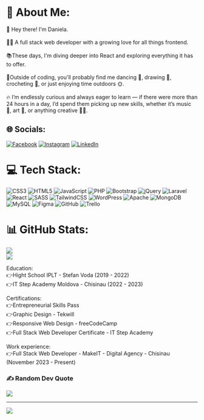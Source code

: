 # 💫 About Me:
👋 Hey there! I'm Daniela.<br><br>👩‍💻 A full stack web developer with a growing love for all things frontend. <br><br>📚These days, I'm diving deeper into React and exploring everything it has to offer.<br><br>🏓Outside of coding, you'll probably find me dancing 💃, drawing 🎨, crocheting 🧶, or just enjoying time outdoors 🌞. <br><br>🔥 I’m endlessly curious and always eager to learn — if there were more than 24 hours in a day, I’d spend them picking up new skills, whether it’s music 🎹, art 🎨, or anything creative 👩‍🎨.


## 🌐 Socials:
[![Facebook](https://img.shields.io/badge/Facebook-%231877F2.svg?logo=Facebook&logoColor=white)](https://facebook.com/https://www.facebook.com/dana.ciubari) [![Instagram](https://img.shields.io/badge/Instagram-%23E4405F.svg?logo=Instagram&logoColor=white)](https://instagram.com/https://www.instagram.com/daniellaciubari/) [![LinkedIn](https://img.shields.io/badge/LinkedIn-%230077B5.svg?logo=linkedin&logoColor=white)](https://linkedin.com/in/https://www.linkedin.com/in/daniela-ciubari-615236257/) 

# 💻 Tech Stack:
![CSS3](https://img.shields.io/badge/css3-%231572B6.svg?style=for-the-badge&logo=css3&logoColor=white) ![HTML5](https://img.shields.io/badge/html5-%23E34F26.svg?style=for-the-badge&logo=html5&logoColor=white) ![JavaScript](https://img.shields.io/badge/javascript-%23323330.svg?style=for-the-badge&logo=javascript&logoColor=%23F7DF1E) ![PHP](https://img.shields.io/badge/php-%23777BB4.svg?style=for-the-badge&logo=php&logoColor=white) ![Bootstrap](https://img.shields.io/badge/bootstrap-%238511FA.svg?style=for-the-badge&logo=bootstrap&logoColor=white) ![jQuery](https://img.shields.io/badge/jquery-%230769AD.svg?style=for-the-badge&logo=jquery&logoColor=white) ![Laravel](https://img.shields.io/badge/laravel-%23FF2D20.svg?style=for-the-badge&logo=laravel&logoColor=white) ![React](https://img.shields.io/badge/react-%2320232a.svg?style=for-the-badge&logo=react&logoColor=%2361DAFB) ![SASS](https://img.shields.io/badge/SASS-hotpink.svg?style=for-the-badge&logo=SASS&logoColor=white) ![TailwindCSS](https://img.shields.io/badge/tailwindcss-%2338B2AC.svg?style=for-the-badge&logo=tailwind-css&logoColor=white) ![WordPress](https://img.shields.io/badge/WordPress-%23117AC9.svg?style=for-the-badge&logo=WordPress&logoColor=white) ![Apache](https://img.shields.io/badge/apache-%23D42029.svg?style=for-the-badge&logo=apache&logoColor=white) ![MongoDB](https://img.shields.io/badge/MongoDB-%234ea94b.svg?style=for-the-badge&logo=mongodb&logoColor=white) ![MySQL](https://img.shields.io/badge/mysql-4479A1.svg?style=for-the-badge&logo=mysql&logoColor=white) ![Figma](https://img.shields.io/badge/figma-%23F24E1E.svg?style=for-the-badge&logo=figma&logoColor=white) ![GitHub](https://img.shields.io/badge/github-%23121011.svg?style=for-the-badge&logo=github&logoColor=white) ![Trello](https://img.shields.io/badge/Trello-%23026AA7.svg?style=for-the-badge&logo=Trello&logoColor=white)
# 📊 GitHub Stats:
![](https://nirzak-streak-stats.vercel.app/?user=DannaDean&theme=dark&hide_border=false)<br/>
![](https://github-readme-stats.vercel.app/api/top-langs/?username=DannaDean&theme=dark&hide_border=false&include_all_commits=false&count_private=false&layout=compact)

Education: <br />
👉Hight School IPLT - Stefan Voda (2019 - 2022) <br />
👉IT Step Academy Moldova - Chisinau (2022 - 2023) <br />

Certifications:<br />
👉Entrepreneurial Skills Pass <br />
👉Graphic Design - Tekwill <br />
👉Responsive Web Design - freeCodeCamp <br />
👉Full Stack Web Developer Certificate - IT Step Academy<br />

Work experience: <br />
👉Full Stack Web Developer - MakeIT - Digital Agency - Chisinau (November 2023 - Present)

### ✍️ Random Dev Quote
![](https://quotes-github-readme.vercel.app/api?type=horizontal&theme=radical)

---
[![](https://visitcount.itsvg.in/api?id=DannaDean&icon=0&color=8)](https://visitcount.itsvg.in)

<!-- Proudly created with GPRM ( https://gprm.itsvg.in ) -->
